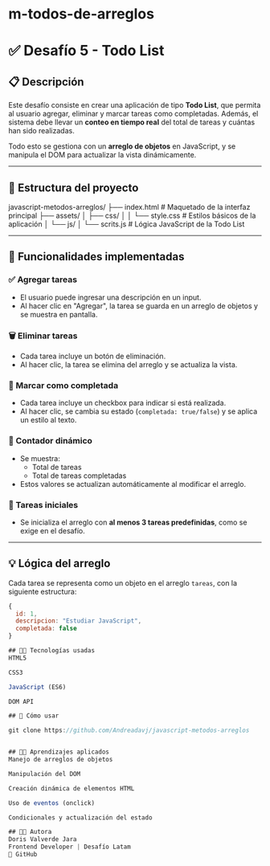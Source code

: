 # m-todos-de-arreglos
# ✅ Desafío 5 - Todo List

## 📋 Descripción

Este desafío consiste en crear una aplicación de tipo **Todo List**, que permita al usuario agregar, eliminar y marcar tareas como completadas. Además, el sistema debe llevar un **conteo en tiempo real** del total de tareas y cuántas han sido realizadas.

Todo esto se gestiona con un **arreglo de objetos** en JavaScript, y se manipula el DOM para actualizar la vista dinámicamente.

---

## 🧱 Estructura del proyecto

javascript-metodos-arreglos/
├── index.html # Maquetado de la interfaz principal
├── assets/
│ ├── css/
│ │ └── style.css # Estilos básicos de la aplicación
│ └── js/
│ └── scrits.js # Lógica JavaScript de la Todo List

---

## 🚀 Funcionalidades implementadas

### ✅ Agregar tareas
- El usuario puede ingresar una descripción en un input.
- Al hacer clic en "Agregar", la tarea se guarda en un arreglo de objetos y se muestra en pantalla.

### 🗑️ Eliminar tareas
- Cada tarea incluye un botón de eliminación.
- Al hacer clic, la tarea se elimina del arreglo y se actualiza la vista.

### 🔄 Marcar como completada
- Cada tarea incluye un checkbox para indicar si está realizada.
- Al hacer clic, se cambia su estado (`completada: true/false`) y se aplica un estilo al texto.

### 🔢 Contador dinámico
- Se muestra:
  - Total de tareas
  - Total de tareas completadas
- Estos valores se actualizan automáticamente al modificar el arreglo.

### 📝 Tareas iniciales
- Se inicializa el arreglo con **al menos 3 tareas predefinidas**, como se exige en el desafío.

---

## 💡 Lógica del arreglo

Cada tarea se representa como un objeto en el arreglo `tareas`, con la siguiente estructura:

```javascript
{
  id: 1,
  descripcion: "Estudiar JavaScript",
  completada: false
}

## 🧑‍💻 Tecnologías usadas
HTML5

CSS3

JavaScript (ES6)

DOM API

## 📌 Cómo usar

git clone https://github.com/Andreadavj/javascript-metodos-arreglos


## 👩‍🎓 Aprendizajes aplicados
Manejo de arreglos de objetos

Manipulación del DOM

Creación dinámica de elementos HTML

Uso de eventos (onclick)

Condicionales y actualización del estado

## 👩‍💻 Autora
Doris Valverde Jara
Frontend Developer | Desafío Latam
🔗 GitHub

